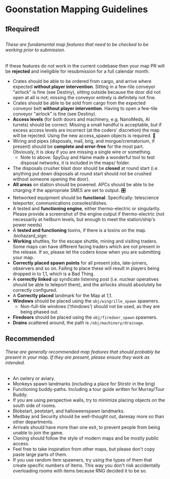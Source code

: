 # Goonstation Mapping Guidelines


## :heavy_exclamation_mark:Required:heavy_exclamation_mark: 

###### These are fundamental map features that need to be checked to be working prior to submission.

If these features do not work in the current codebase then your map PR will be **rejected** and ineligible for resubmission for a full calendar month.

- Crates should be able to be ordered from cargo, and arrive where expected **without player intervention**. Sitting in a few-tile conveyor "airlock"  is fine (see Destiny), sitting outside because the door did not open at all is not; missing the conveyor entirely is definitely not fine.
- Crates should be able to be sold from cargo from the expected conveyor belt **without player intervention**. Having to open a few-tile conveyor "airlock" is fine (see Destiny).
- **Access levels** (for both doors and machinery, e.g. NanoMeds, AI turrets) should be correct. Missing a small handful is acceptable, but if excess access levels are incorrect (at the coders' discretion) the map will be rejected. Using the new access_spawn objects is required. :door: 
- Wiring and pipes (disposals, mail, brig, and morgue/crematorium, if present) should be **complete and error-free** for the most part. Obviously, it is okay if you are missing a single wire or something.
    - Note to above: SpyGuy and Haine made a wonderful tool to test disposal networks, it is included in the maps/ folder.
- The disposals crusher blast door should be **closed** at round start (i.e. anything put down disposals at round start should not be crushed without someone opening the door).
- **All areas** on station should be powered. APCs should be able to be charging if the appropriate SMES are set to output. :control_knobs:
- Networked equipment should be **functional**. Specifically: telescience teleporter, communications consoles/dishes.
- A tested and **functioning engine**, either thermo-electric or singularity. Please provide a screenshot of the engine output if thermo-electric (not necessarily at hellburn levels, but enough to meet the station/ship's power needs)
- A **tested and functioning** toxins, if there is a toxins on the map. :biohazard_sign: 
- **Working** shuttles, for the escape shuttle, mining and visiting traders. Some maps can have different facing traders which are not present in the release. If so, please let the coders know when you are submitting your map.
- **Correctly placed spawn points** for all present jobs, late-joiners, observers and so on. Failing to place these will result in players being dropped in to 1,1, which is a Bad Thing.
- A **correctly linked** up syndicate listening post (i.e. nuclear operatives should be able to teleport there), and the airlocks should absolutely be correctly configured.
- A **Correctly placed** landmark for the Map at 1,1.
- **Windows** should be placed using the `obj/wingrille_spawn` spawners.
    - Non-full-tile windows ('thindows') should not be used, as they are being phased out.
- **Firedoors** should be placed using the `obj/firedoor_spawn` spawners.
- **Drains** scattered around, the path is `/obj/machinery/drainage`.

## Recommended
###### These are generally recommended map features that should probably be present in your map. If they are present, please ensure they work as intended.
- An owlery or aviary.
- Monkeys spawn landmarks (including a place for Stirstir in the brig)
- Functioning buddy-paths. Including a tour guide written for Murray/Tour Buddy.
- If you are using perspective walls, try to minimize placing objects on the south side of rooms.
- Blobstart, peststart, and halloweenspawn landmarks.
- Medbay and Security should be well-thought out, daresay more so than other departments.
- Arrivals should have more than one exit, to prevent people from being unable to join the game.
- Cloning should follow the style of modern maps and be mostly public access.
- Feel free to take inspiration from other maps, but please don't copy paste large parts of them.
- If you use random item spawners, try using the types of them that create specific numbers of items. This way you don't risk accidentally overloading rooms with items because RNG decided it to be so.
